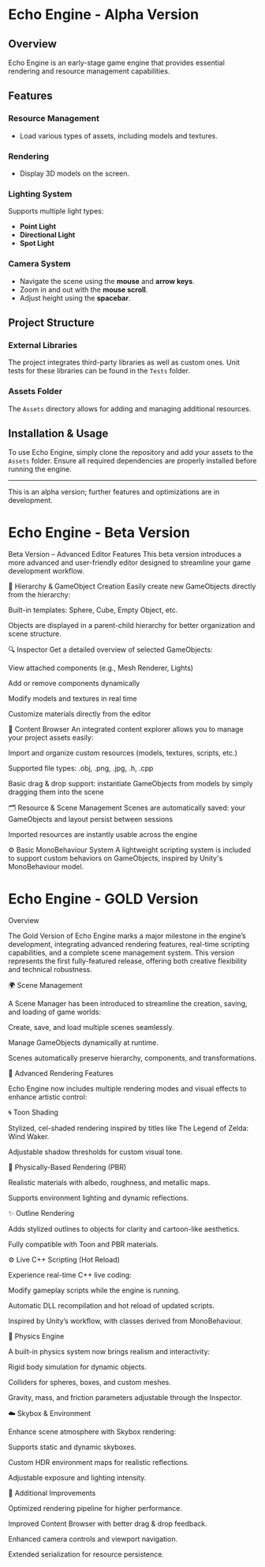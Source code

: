 # Echo Engine - Alpha Version

## Overview
Echo Engine is an early-stage game engine that provides essential rendering and resource management capabilities.

## Features
### Resource Management
- Load various types of assets, including models and textures.

### Rendering
- Display 3D models on the screen.

### Lighting System
Supports multiple light types:
- **Point Light**
- **Directional Light**
- **Spot Light**

### Camera System
- Navigate the scene using the **mouse** and **arrow keys**.
- Zoom in and out with the **mouse scroll**.
- Adjust height using the **spacebar**.

## Project Structure
### External Libraries
The project integrates third-party libraries as well as custom ones. Unit tests for these libraries can be found in the `Tests` folder.

### Assets Folder
The `Assets` directory allows for adding and managing additional resources.

## Installation & Usage
To use Echo Engine, simply clone the repository and add your assets to the `Assets` folder. Ensure all required dependencies are properly installed before running the engine.

---
This is an alpha version; further features and optimizations are in development.

# Echo Engine - Beta Version

Beta Version – Advanced Editor Features
This beta version introduces a more advanced and user-friendly editor designed to streamline your game development workflow.

🧱 Hierarchy & GameObject Creation
Easily create new GameObjects directly from the hierarchy:

Built-in templates: Sphere, Cube, Empty Object, etc.

Objects are displayed in a parent-child hierarchy for better organization and scene structure.

🔍 Inspector
Get a detailed overview of selected GameObjects:

View attached components (e.g., Mesh Renderer, Lights)

Add or remove components dynamically

Modify models and textures in real time

Customize materials directly from the editor

📁 Content Browser
An integrated content explorer allows you to manage your project assets easily:

Import and organize custom resources (models, textures, scripts, etc.)

Supported file types: .obj, .png, .jpg, .h, .cpp

Basic drag & drop support: instantiate GameObjects from models by simply dragging them into the scene

🗂️ Resource & Scene Management
Scenes are automatically saved: your GameObjects and layout persist between sessions

Imported resources are instantly usable across the engine

⚙️ Basic MonoBehaviour System
A lightweight scripting system is included to support custom behaviors on GameObjects, inspired by Unity's MonoBehaviour model.

# Echo Engine - GOLD Version
Overview

The Gold Version of Echo Engine marks a major milestone in the engine’s development, integrating advanced rendering features, real-time scripting capabilities, and a complete scene management system. This version represents the first fully-featured release, offering both creative flexibility and technical robustness.

🌍 Scene Management

A Scene Manager has been introduced to streamline the creation, saving, and loading of game worlds:

Create, save, and load multiple scenes seamlessly.

Manage GameObjects dynamically at runtime.

Scenes automatically preserve hierarchy, components, and transformations.

🎨 Advanced Rendering Features

Echo Engine now includes multiple rendering modes and visual effects to enhance artistic control:

🌀 Toon Shading

Stylized, cel-shaded rendering inspired by titles like The Legend of Zelda: Wind Waker.

Adjustable shadow thresholds for custom visual tone.

💎 Physically-Based Rendering (PBR)

Realistic materials with albedo, roughness, and metallic maps.

Supports environment lighting and dynamic reflections.

✨ Outline Rendering

Adds stylized outlines to objects for clarity and cartoon-like aesthetics.

Fully compatible with Toon and PBR materials.

⚙️ Live C++ Scripting (Hot Reload)

Experience real-time C++ live coding:

Modify gameplay scripts while the engine is running.

Automatic DLL recompilation and hot reload of updated scripts.

Inspired by Unity’s workflow, with classes derived from MonoBehaviour.

🧱 Physics Engine

A built-in physics system now brings realism and interactivity:

Rigid body simulation for dynamic objects.

Colliders for spheres, boxes, and custom meshes.

Gravity, mass, and friction parameters adjustable through the Inspector.

☁️ Skybox & Environment

Enhance scene atmosphere with Skybox rendering:

Supports static and dynamic skyboxes.

Custom HDR environment maps for realistic reflections.

Adjustable exposure and lighting intensity.

🧩 Additional Improvements

Optimized rendering pipeline for higher performance.

Improved Content Browser with better drag & drop feedback.

Enhanced camera controls and viewport navigation.

Extended serialization for resource persistence.

